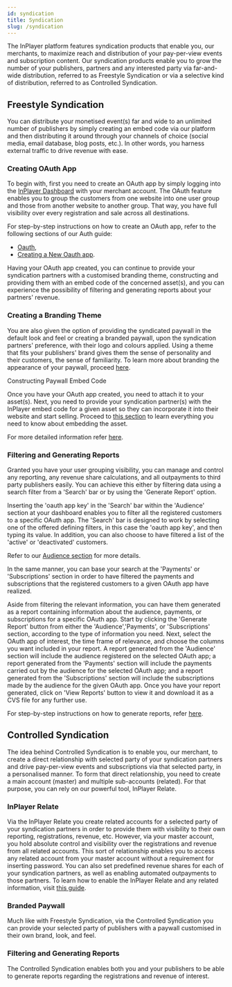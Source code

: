 ```yaml
---
id: syndication
title: Syndication
slug: /syndication
---
```


The InPlayer platform features syndication products that enable you, our merchants, to maximize reach and distribution of your pay-per-view events and subscription content. 
Our syndication products enable you to grow the number of your publishers, partners and any interested party via far-and-wide distribution, referred to as Freestyle Syndication or via a selective kind of distribution, referred to as Controlled Syndication.

## Freestyle Syndication

You can distribute your monetised event(s) far and wide to an unlimited number of publishers by simply creating an embed code via our platform and then distributing it around through your channels of choice (social media, email database, blog posts, etc.). In other words, you harness external traffic to drive revenue with ease.

### Creating OAuth App

To begin with, first you need to create an OAuth app by simply logging into the [InPlayer Dashboard](https://dashboard.inplayer.com/dashboard) with your merchant account. The OAuth feature enables you to group the customers from one website into one user group and those from another website to another group. That way, you have full visibility over every registration and sale across all destinations. 

For step-by-step instructions on how to create an OAuth app, refer to the following sections of our Auth guide:
- [Oauth](https://inplayer.com/docs/settings/auth/#oauth),
- [Creating a New Oauth app](https://inplayer.com/docs/settings/auth/#creating-oauth-app).

Having your OAuth app created, you can continue to provide your syndication partners with a customised branding theme, constructing and providing them with an embed code of the concerned asset(s), and you can experience the possibility of filtering and generating reports about your partners' revenue. 

### Creating a Branding Theme 

You are also given the option of providing the syndicated paywall in the default look and feel or creating a branded paywall, upon the syndication partners' preference, with their logo and colours applied. Using a theme that fits your publishers' brand gives them the sense of personality and their customers, the sense of familiarity. To learn more about branding the appearance of your paywall, proceed [here](https://inplayer.com/docs/settings/branding).

Constructing Paywall Embed Code

Once you have your OAuth app created, you need to attach it to your asset(s). Next, you need to provide your syndication partner(s) with the InPlayer embed code for a given asset so they can incorporate it into their website and start selling. Proceed to [this section](https://inplayer.com/docs/assets/kaltura-asset/#embedding-the-asset) to learn everything you need to know about embedding the asset. 

For more detailed information refer [here](https://inplayer.com/docs/settings/auth/#using-oauth).

### Filtering and Generating Reports

Granted you have your user grouping visibility, you can manage and control any reporting, any revenue share calculations, and all outpayments to third party publishers easily. You can achieve this either by filtering data using a search filter from a 'Search' bar or by using the 'Generate Report' option.

Inserting the 'oauth app key' in the 'Search' bar within the 'Audience' section at your dashboard enables you to filter all the registered customers to a specific OAuth app. The 'Search' bar is designed to work by selecting one of the offered defining filters, in this case the 'oauth app key', and then typing its value. In addition, you can also choose to have filtered a list of the 'active' or 'deactivated' customers.  

 Refer to our [Audience section](https://inplayer.com/docs/dashboard/audience/) for more details.

In the same manner, you can base your search at the 'Payments' or 'Subscriptions' section in order to have filtered the payments and subscriptions that the registered customers to a given OAuth app have realized.

Aside from filtering the relevant information, you can have them generated as a report containing information about the audience, payments, or subscriptions for a specific OAuth app. Start by clicking the 'Generate Report' button from either the 'Audience','Payments', or 'Subscriptions' section, according to the type of information you need. Next, select the OAuth app of interest, the time frame of relevance, and choose the columns you want included in your report. 
A report generated from the 'Audience' section will include the audience registered on the selected OAuth app; a report generated from the 'Payments' section will include the payments carried out by the audience for the selected OAuth app; and a report generated from the 'Subscriptions' section will include the subscriptions made by the audience for the given OAuth app.
Once you have your report generated, click on 'View Reports' button to view it and download it as a CVS file for any further use. 

For step-by-step instructions on how to generate reports, refer [here](https://inplayer.com/docs/dashboard/reporting).


## Controlled Syndication 

The idea behind Controlled Syndication is to enable you, our merchant, to create a direct relationship with selected party of your syndication partners and drive pay-per-view events and subscriptions via that selected party, in a personalised manner. To form that direct relationship, you need to create a main account (master) and multiple sub-accounts (related). For that purpose, you can rely on our powerful tool, InPlayer Relate.

### InPlayer Relate

Via the InPlayer Relate you create related accounts for a selected party of your syndication partners in order to provide them with visibility to their own reporting, registrations, revenue, etc. However, via your master account, you hold absolute control and visibility over the registrations and revenue from all related accounts. This sort of relationship enables you to access any related account from your master account without a requirement for inserting password. You can also set predefined revenue shares for each of your syndication partners, as well as enabling automated outpayments to those partners. 
To learn how to enable the InPlayer Relate and any related information, visit [this guide](https://inplayer.com/docs/account/inplayer-relate).

### Branded Paywall

Much like with Freestyle Syndication, via the Controlled Syndication you can provide your selected party of publishers with a paywall customised in their own brand, look, and feel. 

### Filtering and Generating Reports

The Controlled Syndication enables both you and your publishers to be able to generate reports regarding the registrations and revenue of interest. 

